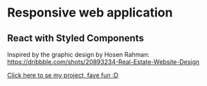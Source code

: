 # Responsive web application

## React with Styled Components

Inspired by the graphic design by Hosen Rahman: https://dribbble.com/shots/20893234-Real-Estate-Website-Design

<a href=" https://mz797.github.io/RWD-with-Styled-Components">Click here to se my project, fave fun :D</a>
